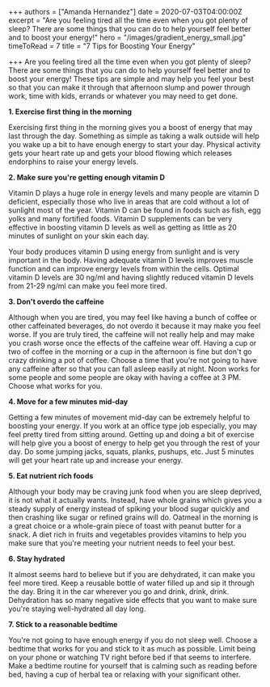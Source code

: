 +++
authors = ["Amanda Hernandez"]
date = 2020-07-03T04:00:00Z
excerpt = "Are you feeling tired all the time even when you got plenty of sleep? There are some things that you can do to help yourself feel better and to boost your energy!"
hero = "/images/gradient_energy_small.jpg"
timeToRead = 7
title = "7 Tips for Boosting Your Energy"

+++
Are you feeling tired all the time even when you got plenty of sleep? There are some things that you can do to help yourself feel better and to boost your energy! These tips are simple and may help you feel your best so that you can make it through that afternoon slump and power through work, time with kids, errands or whatever you may need to get done.

**1. Exercise first thing in the morning**

Exercising first thing in the morning gives you a boost of energy that may last through the day. Something as simple as taking a walk outside will help you wake up a bit to have enough energy to start your day. Physical activity gets your heart rate up and gets your blood flowing which releases endorphins to raise your energy levels.

**2. Make sure you're getting enough vitamin D**

Vitamin D plays a huge role in energy levels and many people are vitamin D deficient, especially those who live in areas that are cold without a lot of sunlight most of the year. Vitamin D can be found in foods such as fish, egg yolks and many fortified foods. Vitamin D supplements can be very effective in boosting vitamin D levels as well as getting as little as 20 minutes of sunlight on your skin each day.

Your body produces vitamin D using energy from sunlight and is very important in the body. Having adequate vitamin D levels improves muscle function and can improve energy levels from within the cells. Optimal vitamin D levels are 30 ng/ml and having slightly reduced vitamin D levels from 21-29 ng/ml can make you feel more tired.

  
**3. Don't overdo the caffeine**

Although when you are tired, you may feel like having a bunch of coffee or other caffeinated beverages, do not overdo it because it may make you feel worse. If you are truly tired, the caffeine will not really help and may make you crash worse once the effects of the caffeine wear off. Having a cup or two of coffee in the morning or a cup in the afternoon is fine but don't go crazy drinking a pot of coffee. Choose a time that you're not going to have any caffeine after so that you can fall asleep easily at night. Noon works for some people and some people are okay with having a coffee at 3 PM. Choose what works for you.

**4. Move for a few minutes mid-day**

Getting a few minutes of movement mid-day can be extremely helpful to boosting your energy. If you work at an office type job especially, you may feel pretty tired from sitting around. Getting up and doing a bit of exercise will help give you a boost of energy to help get you through the rest of your day. Do some jumping jacks, squats, planks, pushups, etc. Just 5 minutes will get your heart rate up and increase your energy.

  
**5. Eat nutrient rich foods**

Although your body may be craving junk food when you are sleep deprived, it is not what it actually wants. Instead, have whole grains which gives you a steady supply of energy instead of spiking your blood sugar quickly and then crashing like sugar or refined grains will do. Oatmeal in the morning is a great choice or a whole-grain piece of toast with peanut butter for a snack. A diet rich in fruits and vegetables provides vitamins to help you make sure that you're meeting your nutrient needs to feel your best.

**6. Stay hydrated**

It almost seems hard to believe but if you are dehydrated, it can make you feel more tired. Keep a reusable bottle of water filled up and sip it through the day. Bring it in the car wherever you go and drink, drink, drink. Dehydration has so many negative side effects that you want to make sure you're staying well-hydrated all day long.

**7. Stick to a reasonable bedtime**

You're not going to have enough energy if you do not sleep well. Choose a bedtime that works for you and stick to it as much as possible. Limit being on your phone or watching TV right before bed if that seems to interfere. Make a bedtime routine for yourself that is calming such as reading before bed, having a cup of herbal tea or relaxing with your significant other.